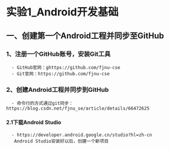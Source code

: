# 实验1_Android开发基础
## 一、创建第一个Android工程并同步至GitHub
###   1、注册一个GitHub账号，安装Git工具
      - GitHub官网：ghttps://github.com/fjnu-cse
      - Git官网：https://github.com/fjnu-cse
###   2、创建Android工程并同步到GitHub
      - 命令行的方式通过git同步：https://blog.csdn.net/fjnu_se/article/details/66472625
      
####  2.1下载Android Studio
      - https://developer.android.google.cn/studio?hl=zh-cn
       Android Studio安装好以后，创建一个新项目
       
